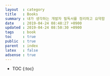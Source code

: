 ```yaml
---
layout  : category
title   : Books
summary : 내가 생각하는 개발자 필독서를 정리하고 요약함
date    : 2019-04-24 08:48:27 +0900
updated : 2019-04-24 08:50:30 +0900
tags    : book
toc     : true
public  : true
parent  : index
latex   : false
adsense : true
---
```

* TOC
{:toc}
